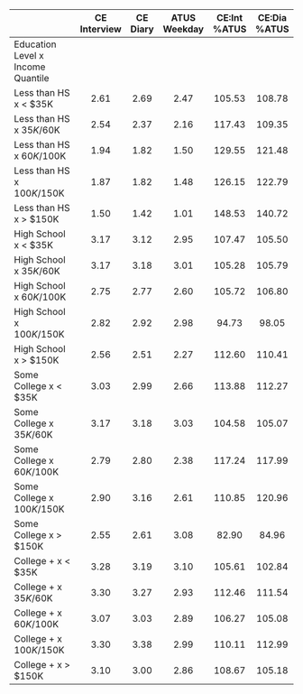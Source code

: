 
|                      | CE<br>Interview |  CE<br>Diary | ATUS<br>Weekday | CE:Int<br>%ATUS | CE:Dia<br>%ATUS |
| -------------------- | :----------: | :----------: | :----------: | :----------: | :----------: |
| Education Level x Income Quantile |              |              |              |              |              |
| Less than HS x     < $35K |         2.61 |         2.69 |         2.47 |       105.53 |       108.78 |
| Less than HS x  $35K/$60K |         2.54 |         2.37 |         2.16 |       117.43 |       109.35 |
| Less than HS x  $60K/$100K |         1.94 |         1.82 |         1.50 |       129.55 |       121.48 |
| Less than HS x $100K/$150K |         1.87 |         1.82 |         1.48 |       126.15 |       122.79 |
| Less than HS x     > $150K |         1.50 |         1.42 |         1.01 |       148.53 |       140.72 |
| High School x     < $35K |         3.17 |         3.12 |         2.95 |       107.47 |       105.50 |
| High School x  $35K/$60K |         3.17 |         3.18 |         3.01 |       105.28 |       105.79 |
| High School x  $60K/$100K |         2.75 |         2.77 |         2.60 |       105.72 |       106.80 |
| High School x $100K/$150K |         2.82 |         2.92 |         2.98 |        94.73 |        98.05 |
| High School x     > $150K |         2.56 |         2.51 |         2.27 |       112.60 |       110.41 |
| Some College x     < $35K |         3.03 |         2.99 |         2.66 |       113.88 |       112.27 |
| Some College x  $35K/$60K |         3.17 |         3.18 |         3.03 |       104.58 |       105.07 |
| Some College x  $60K/$100K |         2.79 |         2.80 |         2.38 |       117.24 |       117.99 |
| Some College x $100K/$150K |         2.90 |         3.16 |         2.61 |       110.85 |       120.96 |
| Some College x     > $150K |         2.55 |         2.61 |         3.08 |        82.90 |        84.96 |
| College + x     < $35K |         3.28 |         3.19 |         3.10 |       105.61 |       102.84 |
| College + x  $35K/$60K |         3.30 |         3.27 |         2.93 |       112.46 |       111.54 |
| College + x  $60K/$100K |         3.07 |         3.03 |         2.89 |       106.27 |       105.08 |
| College + x $100K/$150K |         3.30 |         3.38 |         2.99 |       110.11 |       112.99 |
| College + x     > $150K |         3.10 |         3.00 |         2.86 |       108.67 |       105.18 |

